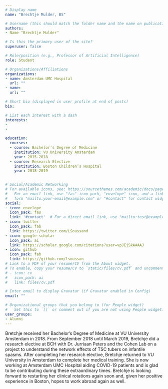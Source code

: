 ```yaml
---
# Display name
name: "Brechtje Mulder, BS"

# Username (this should match the folder name and the name on publications)
authors:
- Name "Brechtje Mulder"

# Is this the primary user of the site?
superuser: false

# Role/position (e.g., Professor of Artificial Intelligence)
role: Student

# Organizations/Affiliations
organizations:
- name: Amsterdam UMC Hospital 
  url: ""
- name: 
  url: ""

# Short bio (displayed in user profile at end of posts)
bio: 

# List each interest with a dash
interests:
- 
- 

education:
  courses:
  - course: Bachelor’s Degree of Medicine 
    institution: VU University Amsterdam
    year: 2015-2018
  - course: Research Elective
    institution: Boston Children’s Hospital
    year: 2018-2019
 

# Social/Academic Networking
# For available icons, see: https://sourcethemes.com/academic/docs/page-builder/#icons
#   For an email link, use "fas" icon pack, "envelope" icon, and a link in the
#   form "mailto:your-email@example.com" or "#contact" for contact widget.
social:
- icon: envelope
  icon_pack: fas
  link: '#contact'  # For a direct email link, use "mailto:test@example.org".
- icon: twitter
  icon_pack: fab
  link: https://twitter.com/LSoussand
- icon: google-scholar
  icon_pack: ai
  link: https://scholar.google.com/citations?user=vpJEjSkAAAAJ
- icon: github
  icon_pack: fab
  link: https://github.com/lsoussan
# Link to a PDF of your resume/CV from the About widget.
# To enable, copy your resume/CV to `static/files/cv.pdf` and uncomment the lines below.
# - icon: cv
#   icon_pack: ai
#   link: files/cv.pdf

# Enter email to display Gravatar (if Gravatar enabled in Config)
email: ""

# Organizational groups that you belong to (for People widget)
#   Set this to `[]` or comment out if you are not using People widget.
user_groups:
- Alumni
---
```


Bretchje received her Bachelor’s Degree of Medicine at VU University Amsterdam in 2018. From September 2018 until March 2019, Bretchje did a research elective at BCH with Dr. Jurriaan Peters and the Cohen Lab on a project to understand the network effects of TSC tubers on infantile spasms. After completing her research elective, Bretchje returned to VU University in Amsterdam to complete her medical training. She is now working at Amsterdam UMC Hospital aiding COVID-19 patients and is glad to be contributing during these extraordinary times. Bretchje is looking forward to restarting her clinical rotations again soon and, given her positive experience in Boston, hopes to work abroad again as well.
